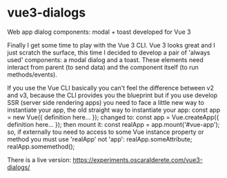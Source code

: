 # vue3-dialogs
Web app dialog components: modal + toast developed for Vue 3

Finally I get some time to play with the Vue 3 CLI. Vue 3 looks great and I just scratch the surface, this time I decided to develop a pair of 'always used' components: a modal dialog and a toast. These elements need interact from parent (to send data) and the component itself (to run methods/events).

If you use the Vue CLI basically you can't feel the difference between v2 and v3, because the CLI provides you the blueprint but if you use develop SSR (server side rendering apps) you need to face a little new way to instantiate your app, the old straight way to instantiate your app:
const app = new Vue({ definition here... });
changed to:
const app = Vue.createApp({ definition here... });
then mount it:
const realApp = app.mount('#vue-app');
so, if externally tou need to access to some Vue instance property or method you must use 'realApp' not 'app':
realApp.someAttribute;
realApp.somemethod();



There is a live version: https://experiments.oscaralderete.com/vue3-dialogs/
